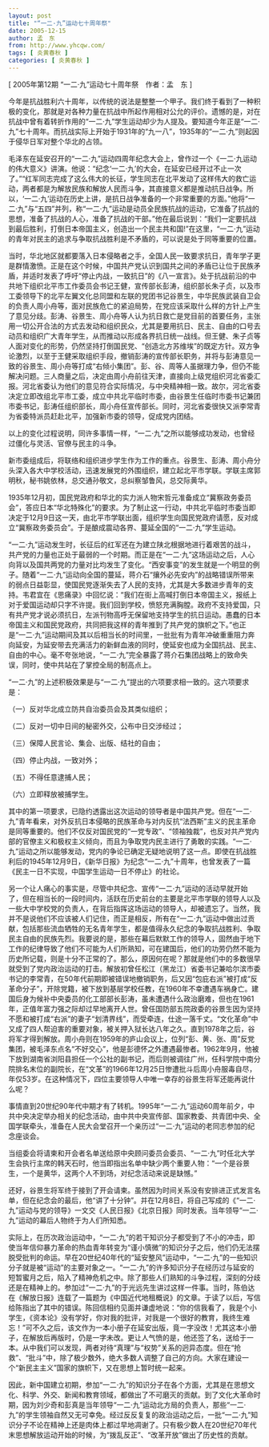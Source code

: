 ```yaml
---
layout: post
title: "“一二·九”运动七十周年祭"
date: 2005-12-15
author: 孟　东
from: http://www.yhcqw.com/
tags: [ 炎黄春秋 ]
categories: [ 炎黄春秋 ]
---
```



[ 2005年第12期 “一二·九”运动七十周年祭　作者：孟　东 ]


今年是抗战胜利六十周年，以传统的说法是整整一个甲子。我们终于看到了一种积极的变化，那就是对各种力量在抗战中所起作用相对公允的评价。遗憾的是，对在抗战中曾有着转折作用的“一二·九”学生运动却少为人提及。要知道今年正是“一二·九”七十周年。而抗战实际上开始于1931年的“九一八”，1935年的“一二·九”则起因于侵华日军对整个华北的占领。


毛泽东在延安召开的“一二·九”运动四周年纪念大会上，曾作过一个《一二·九运动的伟大意义》讲演。他说：“纪念‘一二·九’的大会，在延安已经开过不止一次了。”“红军同志完成了这么伟大的长征，学生同志在北平发动了这样伟大的救亡运动，两者都是为解放民族和解放人民而斗争，其直接意义都是推动抗日战争。所以，‘一二·九’运动在历史上讲，是抗日战争准备的一个非常重要的方面。”他将“一二·九”与“五四”并列，称“一二·九”运动是动员全民族抗战的运动，它准备了抗战的思想，准备了抗战的人心，准备了抗战的干部。”他在最后说到：“我们一定要抗战到最后胜利，打倒日本帝国主义，创造出一个民主共和国!”在这里，“一二·九”运动的青年对民主的追求与争取抗战胜利是不矛盾的，可以说是处于同等重要的位置。


当时，华北地区就都要落入日本侵略者之手，全国人民一致要求抗日，青年学子更是群情激愤。正是在这个时候，中国共产党认识到国共之间的矛盾已让位于民族矛盾，并适时发表了呼吁“停止内战，一致抗日”的《八一宣言》。处于抗战前沿的中共地下组织北平市工作委员会书记王健，宣传部长彭涛，组织部长朱子贞，以及市工委领导下的北平左翼文化总同盟和左联的党团书记谷景生，中华民族武装自卫会的负责人周小舟等，面对民族危亡的紧迫局势，在党应该采取什么样的方针上产生了意见分歧。彭涛、谷景生、周小舟等人认为抗日救亡是党目前的首要任务，主张用一切公开合法的方式去发动和组织民众，尤其是要用抗日、民主、自由的口号去动员和组织广大青年学生，从而推动以形成各界抗日统一战线。但王健、朱子贞等人面对变化的形势，仍然坚持打倒国民党、“创造北方苏维埃”的既定方针。双方争论激烈，以至于王健采取组织手段，撤销彭涛的宣传部长职务，并将与彭涛意见一致的谷景生、周小舟等打成“右倾小集团”。彭、谷、周等人虽据理力争，但仍不能解决问题。三人商量之后，决定由周小舟前往天津，直接向上级党组织河北省委汇报。河北省委认为他们的意见符合实际情况，与中央精神相一致。故尔，河北省委决定立即改组北平市工委，成立中共北平临时市委，由谷景生任临时市委书记兼团市委书记，彭涛任组织部长，周小舟任宣传部长。同时，河北省委很快又派李常青为省委特派员赶赴北平，加强新市委的领导，促成党内团结。

以上的变化过程说明，同许多事情一样，“一二·九”之所以能够成功发动，也曾经过僵化与灵活、官僚与民主的斗争。


新市委组成后，将联络和组织进步学生作为工作的重点。谷景生、彭涛、周小舟分头深入各大中学校活动，迅速发展党的外围组织，建立起北平市学联。学联主席郭明秋，秘书姚依林，总交通孙敬文，总纠察邹鲁风，总交际黄华。


1935年12月初，国民党政府和华北的实力派人物宋哲元准备成立“冀察政务委员会”，答应日本“华北特殊化”的要求。为了制止这一行动，中共北平临时市委当即决定于12月9日这一天，由北平市学联出面，组织学生向国民党政府请愿，反对成立“冀察政务委员会”。于是酿成震动各界、蔓延全国的“一二·九”学生运动。


“一二·九”运动发生时，长征后的红军还在为建立陕北根据地进行着艰苦的战斗，共产党的力量也正处于最弱的一个时期。而正是在“一二·九”这场运动之后，人心向背以及国共两党的力量对比均发生了变化。“西安事变”的发生就是一个明显的例子。随着“一二·九”运动向全国的蔓延，蒋介石“攘外必先安内”的战略错误所带来的弱点日益彰显，使国民党逐渐失去了人民的支持，尤其是大多数进步青年的支持。韦君宜在《思痛录》中回忆说：“我们在街上高喊打倒日本帝国主义，报纸上对于爱国运动却只字不许提。我们回到学校，愤怒充满胸膛。政府不支持爱国，只有共产党才说必须抗日，左派刊物高呼无保留地支持学生的抗日运动。愚蠢的日本帝国主义和国民党政府，共同把我这样的青年推到了共产党的旗帜之下。”也正是“一二·九”运动期间及其以后相当长的时间里，一批批有为青年冲破重重阻力奔向延安，为延安带去充满活力的新鲜血液的同时，使延安也成为全国抗战、民主、自由的中心。毫不夸张地说，“一二·九”完全暴露了蒋介石集团战略上的致命失误，同时，使中共站在了掌控全局的制高点上。

“一二·九”的上述积极效果是与“一二·九”提出的六项要求相一致的。这六项要求是：

（一）反对华北成立防共自治委员会及其类似组织；

（二）反对一切中日间的秘密外交，公布中日交涉经过；

（三）保障人民言论、集会、出版、结社的自由；

（四）停止内战，一致对外；

（五）不得任意逮捕人民；

（六）立即释放被捕学生。


其中的第一项要求，已隐约透露出这次运动的领导者是中国共产党。但在“一二·九”青年看来，对外反抗日本侵略的民族革命与对内反抗“法西斯”主义的民主革命是同等重要的。他们不仅反对国民党的“一党专政”、“领袖独裁”，也反对共产党内部的官僚主义和极权主义倾向，而且为争取党内民主进行了勇敢的实践。“一二·九”运动之所以能够发动，党内的争论已确定无疑地说明了这一点。即使在抗战胜利后的1945年12月9日，《新华日报》为纪念“一二·九”十周年，也曾发表了一篇《民主一日不实现，中国学生运动一日不停止》的社论。


另一个让人痛心的事实是，尽管中共纪念、宣传“一二·九”运动的活动早就开始了，但在相当长的一段时间内，活跃在历史前台的主要是北平市学联的领导人以及一些大中学校党的负责人，在背后指挥这场运动的领导人，却被遗忘了。当然，我并不是说他们不应该被人们记住，而正是相反，所有在“一二·九”运动中做出过贡献，包括那些流血牺牲的无名青年学生，都是值得永久纪念的争取抗战胜利、争取民主自由的民族先烈。我要说的是，那些在幕后默默工作的领导人，固然由于地下工作的纪律导致了他们不可能为人们所熟知，可在建国后，他们的功劳仍然不能为历史所记载，则是十分不正常的了。那么，原因何在呢？那就是他们中的多数很早就受到了党内政治运动的打击。解放初曾任松江（黑龙江）省委书记兼哈尔滨市委书记的李常青，在50年代前期即被错误地撤销职务，后又因“包庇右派”被打成“反革命分子”，开除党籍，被下放到基层学校任教，在1960年不幸遭遇车祸身亡。建国后身为候补中央委员的化工部部长彭涛，虽未遭遇什么政治磨难，但也在1961年，正值年富力强之际却过早地离开人世。曾任国防部五院政委的谷景生因为坚持不愿和被打成“右派”的妻子“划清界线”，而受牵连，仕途一落千丈。“文化革命”中又成了四人帮迫害的重要对象，被关押入狱长达八年之久。直到1978年之后，谷将军才得到解放。周小舟则在1959年的庐山会议上，位列“彭、黄、张、周”反党集团，被毛泽东点名“不好交心”，他是彭德怀之外遭遇最惨者。1962年9月，他被下放到湖南省浏阳县担任一个公社的副书记，而后则被调往广州，任科学院中南分院排名末位的副院长，在“文革”的1966年12月25日惨遭批斗后周小舟服毒自尽，年仅53岁。在这种情况下，四位主要领导人中唯一幸存的谷景生将军还能再说什么呢？


事情直到20世纪90年代中期才有了转机。1995年“一二·九”运动60周年前夕，中共中央决定举办相关的纪念活动，由中共中央宣传部、国家教委、共青团中央、全国学联牵头，准备在人民大会堂召开一个亲历过“一二·九”运动的老同志参加的纪念座谈会。


当组委会将请柬和开会者名单送给原中央顾问委员会委员、“一二·九”时任北大学生会执行主席的韩天石时，他当即指出名单中缺少两个重要人物：“一个是谷景生，一个是黄华，这两个人不到场，对纪念活动来说是缺憾。”


还好，谷景生将军终于接到了开会请柬。虽然因为时间关系没有安排进正式发言名单，但在纪念会的最后，他“讲了十分钟”。并在12月8日，将自己写成的《“一二·九”运动与党的领导》一文交《人民日报》《北京日报》同时发表。当年领导“一二·九”运动的幕后人物终于为人们所知悉。


实际上，在历次政治运动中，“一二·九”的若干知识分子都受到了不小的冲击，即使当年信仰暴力革命的热血青年转变为“谨小慎微”的知识分子之后，他们仍无法摆脱受批判的命运。早在20世纪40年代的“延安整风”运动中，“一二·九”的一些知识分子就是被“运动”的主要对象之一。“一二·九”的许多知识分子在经历过与延安的短暂蜜月之后，陷入了精神危机之中。除了那些人们熟知的斗争过程，深刻的分歧还是在精神上的。参加过“一二·九”的于光远先生讲过这样一件事。当时，陈伯达在《解放日报》连载了一篇题为《中国近代地租概说》的文章。于读了以后，写信给陈指出了其中的错误。陈回信相约见面并谦虚地说：“你的信我看了，我是个小学生，《资本论》没有学好，你对我的批评，对我是一个很好的教育，我终生难忘！”可不久之后，该文作为一本小册子在延安出版，竟一字没改！尤其这本小册子，在解放后再版时，仍是一字未改。更让人气愤的是，他还签了名，送给于一本。从中我们可以发现，两者对待“真理”与“权势”关系的迥异态度。但在“抢救”、“批斗”中，除了极少数外，绝大多数人调整了自己的方向。大家在建设一个“新民主主义”国家的旗帜下，又在思想上暂时统一起来。


因此，新中国建立初期，参加“一二·九”的知识分子在各个方面，尤其是在思想文化、科学、外交、新闻和教育领域，都做出了不可磨灭的贡献。到了文化大革命时期，因为刘少奇和彭真是当年领导“一二·九”运动北方局的负责人，那些“一二·九”的学生领袖自然又无可幸免。经过反反复复的政治运动之后，一批“一二·九”知识分子不论在精神上还是肉体上都过早地凋谢了。只有极少数人在20世纪70年代末思想解放运动开始的时候，为“拨乱反正”、“改革开放”做出了历史性的贡献。


